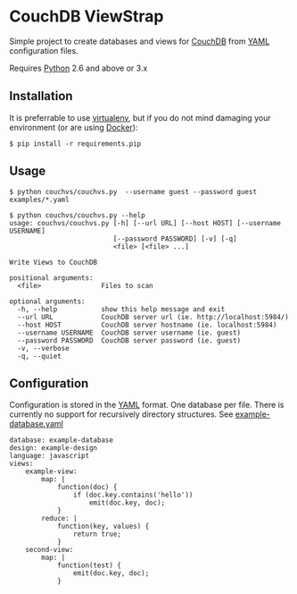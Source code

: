 CouchDB ViewStrap
=================

Simple project to create databases and views for [CouchDB](https://couchdb.apache.org/) from [YAML](http://yaml.org/) configuration files.

Requires [Python](http://www.python.org/) 2.6 and above or 3.x

## Installation

It is preferrable to use [virtualenv](https://github.com/pypa/virtualenv), but if you do not mind damaging your environment (or are using [Docker](http://www.docker.io/)):
```
$ pip install -r requirements.pip
```

## Usage

```
$ python couchvs/couchvs.py  --username guest --password guest examples/*.yaml
```

```
$ python couchvs/couchvs.py --help
usage: couchvs/couchvs.py [-h] [--url URL] [--host HOST] [--username USERNAME]
                          [--password PASSWORD] [-v] [-q]
                          <file> [<file> ...]

Write Views to CouchDB

positional arguments:
  <file>               Files to scan

optional arguments:
  -h, --help           show this help message and exit
  --url URL            CouchDB server url (ie. http://localhost:5984/)
  --host HOST          CouchDB server hostname (ie. localhost:5984)
  --username USERNAME  CouchDB server username (ie. guest)
  --password PASSWORD  CouchDB server password (ie. guest)
  -v, --verbose
  -q, --quiet
```

## Configuration

Configuration is stored in the [YAML](http://yaml.org/) format. One database per file. There is currently no support for recursively directory structures.
See [example-database.yaml](https://github.com/hekar/couchdb-viewstrap/blob/master/examples/example-database.yaml)
```
database: example-database
design: example-design
language: javascript
views:
    example-view:
        map: |
            function(doc) {
                if (doc.key.contains('hello'))
                    emit(doc.key, doc);
            }
        reduce: |
            function(key, values) {
                return true;
            }
    second-view:
        map: |
            function(test) {
                emit(doc.key, doc);
            }
```
